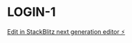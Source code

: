 # LOGIN-1

[Edit in StackBlitz next generation editor ⚡️](https://stackblitz.com/~/github.com/ahmeda3333/LOGIN-1)